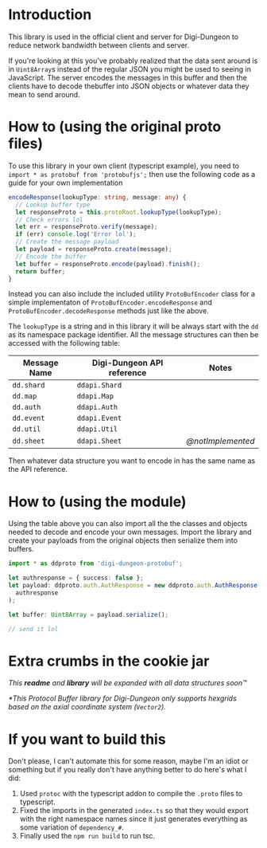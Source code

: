 # Introduction

This library is used in the official client and server for Digi-Dungeon to
reduce network bandwidth between clients and server.

If you're looking at this you've probably realized that the data sent around is
in `Uint8Array`s instead of the regular JSON you might be used to seeing in
JavaScript. The server encodes the messages in this buffer and then the clients
have to decode thebuffer into JSON objects or whatever data they mean to send
around.

# How to (using the original proto files)

To use this library in your own client (typescript example), you need to
`import * as protobuf from 'protobufjs';` then use the following code as a
guide for your own implementation

```ts
encodeResponse(lookupType: string, message: any) {
  // Lookup buffer type
  let responseProto = this.protoRoot.lookupType(lookupType);
  // Check errors lol
  let err = responseProto.verify(message);
  if (err) console.log('Error lol');
  // Create the message payload
  let payload = responseProto.create(message);
  // Encode the buffer
  let buffer = responseProto.encode(payload).finish();
  return buffer;
}
```

Instead you can also include the included utility `ProtoBufEncoder` class
for a simple implementaton of `ProtoBufEncoder.encodeResponse` and
`ProtoBufEncoder.decodeResponse` methods just like the above.

The `lookupType` is a string and in this library it will be always start with
the `dd` as its namespace package identifier. All the message structures can
then be accessed with the following table:

| Message Name | Digi-Dungeon API reference | Notes             |
| ------------ | -------------------------- | ----------------- |
| `dd.shard`   | `ddapi.Shard`              |
| `dd.map`     | `ddapi.Map`                |
| `dd.auth`    | `ddapi.Auth`               |
| `dd.event`   | `ddapi.Event`              |
| `dd.util`    | `ddapi.Util`               |
| `dd.sheet`   | `ddapi.Sheet`              | _@notImplemented_ |

Then whatever data structure you want to encode in has the same name as the API
reference.

# How to (using the module)

Using the table above you can also import all the the classes and objects
needed to decode and encode your own messages. Import the library and create
your payloads from the original objects then serialize them into buffers.

```ts
import * as ddproto from 'digi-dungeon-protobuf';

let authresponse = { success: false };
let payload: ddproto.auth.AuthResponse = new ddproto.auth.AuthResponse(
  authresponse
);

let buffer: Uint8Array = payload.serialize();

// send it lol
```

# Extra crumbs in the cookie jar

_This **readme** and **library** will be expanded with all data structures
soon™️_

_\*This Protocol Buffer library for Digi-Dungeon only supports hexgrids based on
the axial coordinate system (`Vector2`)._

# If you want to build this

Don't please, I can't automate this for some reason, maybe I'm an idiot or
something but if you really don't have anything better to do here's what I did:

1. Used `protoc` with the typescript addon to compile the `.proto` files to
   typescript.
2. Fixed the imports in the generated `index.ts` so that they would export with
   the right namespace names since it just generates everything as some
   variation of `dependency_#`.
3. Finally used the `npm run build` to run tsc.
